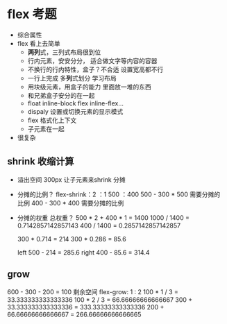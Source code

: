 # flex 考题
- 综合属性
- flex 看上去简单
  - **两列**式，三列式布局很到位
  - 行内元素，安安分分， 适合做文字等内容的容器
  - 不换行的行内特性，盒子？不合适 设置宽高都不行
  - 一行上完成 多**列**式划分 学习布局
  - 用块级元素，用盒子的能力 里面放一堆的东西
  - 和兄弟盒子安分的在一起
  - float inline-block flex inline-flex...
  - dispaly 设置或切换元素的显示模式
  - flex 格式化上下文
  - 子元素在一起
- 很复杂

## shrink 收缩计算
- 溢出空间 300px 让子元素来shrink 分摊
- 分摊的比例？
  flex-shrink：2 ：1   500 ：400
  500 - 300 * 500 需要分摊的比例
  400 - 300 * 400 需要分摊的比例
- 分摊的权重
  总权重？ 500 * 2 + 400 * 1 = 1400 
  1000 / 1400 = 0.7142857142857143
  400 / 1400 = 0.2857142857142857

  300 * 0.714 = 214
  300 * 0.286 = 85.6

  left 500 - 214 = 285.6
  right 400 - 85.6 = 314.4

## grow
   600 - 300 - 200 = 100 剩余空间
   flex-grow: 1 : 2
   100 * 1 / 3 = 33.333333333333336
   100 * 2 / 3 = 66.66666666666667
   300 + 33.333333333333336 = 333.33333333333336
   200 + 66.66666666666667 = 266.66666666666665